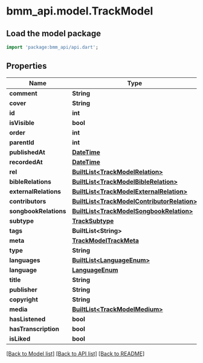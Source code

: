 # bmm_api.model.TrackModel

## Load the model package
```dart
import 'package:bmm_api/api.dart';
```

## Properties
Name | Type | Description | Notes
------------ | ------------- | ------------- | -------------
**comment** | **String** |  | [optional] 
**cover** | **String** |  | [optional] 
**id** | **int** |  | 
**isVisible** | **bool** |  | [optional] 
**order** | **int** |  | [optional] 
**parentId** | **int** |  | 
**publishedAt** | [**DateTime**](DateTime.md) |  | 
**recordedAt** | [**DateTime**](DateTime.md) |  | 
**rel** | [**BuiltList&lt;TrackModelRelation&gt;**](TrackModelRelation.md) |  | [optional] 
**bibleRelations** | [**BuiltList&lt;TrackModelBibleRelation&gt;**](TrackModelBibleRelation.md) |  | [optional] 
**externalRelations** | [**BuiltList&lt;TrackModelExternalRelation&gt;**](TrackModelExternalRelation.md) |  | [optional] 
**contributors** | [**BuiltList&lt;TrackModelContributorRelation&gt;**](TrackModelContributorRelation.md) |  | [optional] 
**songbookRelations** | [**BuiltList&lt;TrackModelSongbookRelation&gt;**](TrackModelSongbookRelation.md) |  | [optional] 
**subtype** | [**TrackSubtype**](TrackSubtype.md) |  | 
**tags** | **BuiltList&lt;String&gt;** |  | 
**meta** | [**TrackModelTrackMeta**](TrackModelTrackMeta.md) |  | 
**type** | **String** |  | 
**languages** | [**BuiltList&lt;LanguageEnum&gt;**](LanguageEnum.md) |  | [optional] 
**language** | [**LanguageEnum**](LanguageEnum.md) |  | 
**title** | **String** |  | [optional] 
**publisher** | **String** |  | [optional] 
**copyright** | **String** |  | [optional] 
**media** | [**BuiltList&lt;TrackModelMedium&gt;**](TrackModelMedium.md) |  | [optional] 
**hasListened** | **bool** |  | [optional] 
**hasTranscription** | **bool** |  | [optional] 
**isLiked** | **bool** |  | [optional] 

[[Back to Model list]](../README.md#documentation-for-models) [[Back to API list]](../README.md#documentation-for-api-endpoints) [[Back to README]](../README.md)



